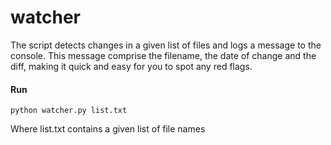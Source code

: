# watcher

The script detects changes in a given list of files and logs a message to the console. 
This message  comprise the filename, the date of change and the diff, making it quick and easy for you to spot any red flags.

#### Run
    python watcher.py list.txt

Where list.txt contains a given list of file names 
